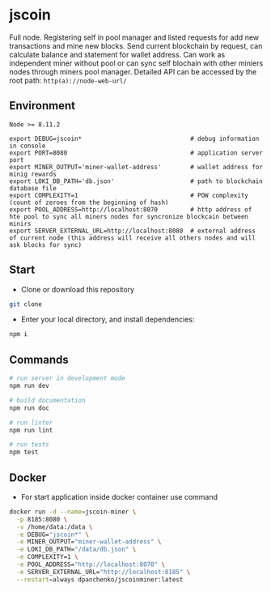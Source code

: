 # jscoin

Full node. Registering self in pool manager and listed requests for add new transactions and mine new blocks. Send current blockchain by request, can calculate balance and statement for wallet address. Can work as independent miner without pool or can sync self blochain with other miniers nodes through miners pool manager. Detailed API can be accessed by the root path: `http(a)://node-web-url/`

## Environment

`Node >= 8.11.2`

```
export DEBUG=jscoin*                              # debug information in console
export PORT=8080                                  # application server port
export MINER_OUTPUT='miner-wallet-address'        # wallet address for minig rewards
export LOKI_DB_PATH='db.json'                     # path to blockchain database file
export COMPLEXITY=1                               # POW complexity (count of zeroes from the beginning of hash)
export POOL_ADDRESS=http://localhost:8070         # http address of hte pool to sync all miners nodes for syncronize blockcain between minirs
export SERVER_EXTERNAL_URL=http://localhost:8080  # external address of current node (this address will receive all others nodes and will ask blocks for sync)
```

## Start

 - Clone or download this repository
``` bash
git clone
```

 - Enter your local directory, and install dependencies:

``` bash
npm i
```

## Commands

``` bash
# run server in development mode
npm run dev
```

``` bash
# build documentation
npm run doc
```

``` bash
# run linter
npm run lint
```

``` bash
# run tests
npm test
```

## Docker

 - For start application inside docker container use command
``` bash
docker run -d --name=jscoin-miner \
  -p 8185:8080 \
  -v /home/data:/data \
  -e DEBUG="jscoin*" \
  -e MINER_OUTPUT="miner-wallet-address" \
  -e LOKI_DB_PATH="/data/db.json" \
  -e COMPLEXITY=1 \
  -e POOL_ADDRESS="http://localhost:8070" \
  -e SERVER_EXTERNAL_URL="http://localhost:8185" \
  --restart=always dpanchenko/jscoinminer:latest
```


